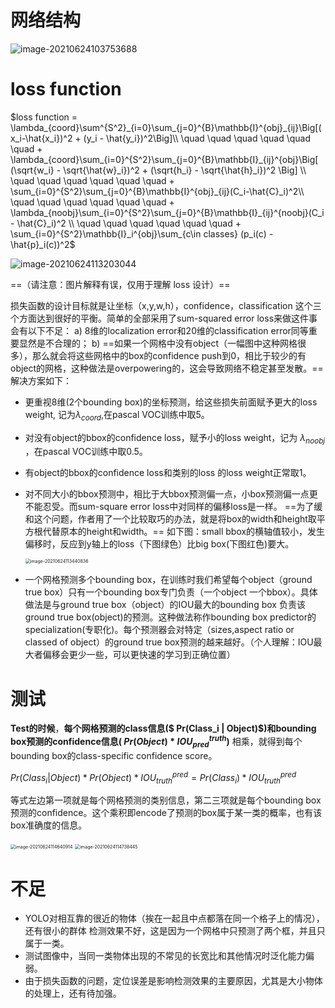 # 网络结构

![image-20210624103753688](/yolo.assets/image-20210624103753688.png)



# loss function

$loss function = \lambda_{coord}\sum^{S^2}_{i=0}\sum_{j=0}^{B}\mathbb{I}^{obj}_{ij}\Big[(x_i-\hat{x_i})^2 + (y_i - \hat{y_i})^2\Big]\\ \quad \quad \quad \quad \quad \quad  + \lambda_{coord}\sum_{i=0}^{S^2}\sum_{j=0}^{B}\mathbb{I}_{ij}^{obj}\Big[ (\sqrt{w_i} - \sqrt{\hat{w}_i})^2 + (\sqrt{h_i} - \sqrt{\hat{h}_i})^2 \Big] \\ \quad \quad \quad \quad \quad \quad + \sum_{i=0}^{S^2}\sum_{j=0}^{B}\mathbb{I}^{obj}_{ij}(C_i-\hat{C}_i)^2\\ \quad \quad \quad \quad \quad \quad + \lambda_{noobj}\sum_{i=0}^{S^2}\sum_{j=0}^{B}\mathbb{I}_{ij}^{noobj}(C_i - \hat{C}_i)^2 \\ \quad \quad \quad \quad \quad \quad + \sum_{i=0}^{S^2}\mathbb{I}_i^{obj}\sum_{c\in classes} (p_i(c) - \hat{p}_i(c))^2$



![image-20210624113203044](/yolo.assets/image-20210624113203044.png)

==（请注意：图片解释有误，仅用于理解 loss 设计）==

损失函数的设计目标就是让坐标（x,y,w,h），confidence，classification 这个三个方面达到很好的平衡。简单的全部采用了sum-squared error loss来做这件事会有以下不足： a) 8维的localization error和20维的classification error同等重要显然是不合理的； b) ==如果一个网格中没有object（一幅图中这种网格很多），那么就会将这些网格中的box的confidence push到0，相比于较少的有object的网格，这种做法是overpowering的，这会导致网络不稳定甚至发散。== 解决方案如下：

- 更重视8维(2个bounding box)的坐标预测，给这些损失前面赋予更大的loss weight, 记为$\lambda_{coord}$,在pascal VOC训练中取5。

- 对没有object的bbox的confidence loss，赋予小的loss weight，记为 $\lambda_{noobj}$ ，在pascal VOC训练中取0.5。

- 有object的bbox的confidence loss和类别的loss 的loss weight正常取1。

- 对不同大小的bbox预测中，相比于大bbox预测偏一点，小box预测偏一点更不能忍受。而sum-square error loss中对同样的偏移loss是一样。 ==为了缓和这个问题，作者用了一个比较取巧的办法，就是将box的width和height取平方根代替原本的height和width。== 如下图：small bbox的横轴值较小，发生偏移时，反应到y轴上的loss（下图绿色）比big box(下图红色)要大。

  <img src="/yolo.assets/image-20210624113440836.png" alt="image-20210624113440836" style="zoom:50%;" />

- 一个网格预测多个bounding box，在训练时我们希望每个object（ground true box）只有一个bounding box专门负责（一个object 一个bbox）。具体做法是与ground true box（object）的IOU最大的bounding box 负责该ground true box(object)的预测。这种做法称作bounding box predictor的specialization(专职化)。每个预测器会对特定（sizes,aspect ratio or classed of object）的ground true box预测的越来越好。（个人理解：IOU最大者偏移会更少一些，可以更快速的学习到正确位置）

# 测试

**Test的时候**，**每个网格预测的class信息($ Pr(Class_i | Object)$)**和**bounding box预测的confidence信息( $Pr(Object)*IOU_{pred}^{truth}$)** 相乘，就得到每个bounding box的class-specific confidence score。

$Pr(Class_i|Object)*Pr(Object)*IOU_{truth}^{pred} = Pr(Class_i)*IOU_{truth}^{pred}$

等式左边第一项就是每个网格预测的类别信息，第二三项就是每个bounding box预测的confidence。这个乘积即encode了预测的box属于某一类的概率，也有该box准确度的信息。

<img src="/yolo.assets/image-20210624114640914.png" alt="image-20210624114640914" style="zoom: 50%;" />

<img src="/yolo.assets/image-20210624114738445.png" alt="image-20210624114738445" style="zoom:50%;" />

# 不足

- YOLO对相互靠的很近的物体（挨在一起且中点都落在同一个格子上的情况），还有很小的群体 检测效果不好，这是因为一个网格中只预测了两个框，并且只属于一类。
- 测试图像中，当同一类物体出现的不常见的长宽比和其他情况时泛化能力偏弱。
- 由于损失函数的问题，定位误差是影响检测效果的主要原因，尤其是大小物体的处理上，还有待加强。